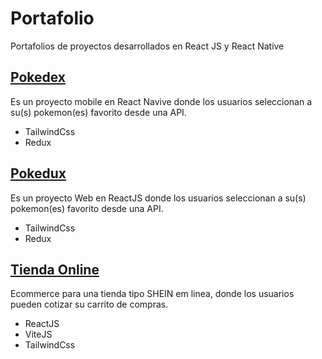 # Portafolio
Portafolios de proyectos desarrollados en React JS y React Native
## [Pokedex](https://github.com/marcelo790/pokedex)
Es un proyecto mobile en React Navive donde los usuarios seleccionan a su(s) pokemon(es) favorito desde una API.
- TailwindCss
- Redux

## [Pokedux](https://github.com/marcelo790/Pokedux_ReactJS-Redux)
Es un proyecto Web en ReactJS donde los usuarios seleccionan a su(s) pokemon(es) favorito desde una API.
- TailwindCss
- Redux

## [Tienda Online](https://github.com/marcelo790/e_comerce-ViteJS-r-ReactJS-TailwindCSS)
Ecommerce para una tienda tipo SHEIN em linea, donde los usuarios pueden cotizar su carrito de compras.
- ReactJS
- ViteJS
- TailwindCss

